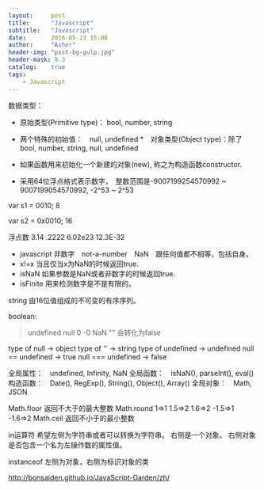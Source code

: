 ```yaml
---
layout:     post
title:      "Javascript"
subtitle:   "Javascript"
date:       2016-05-23 15:08
author:     "Asher"
header-img: "post-bg-gulp.jpg"
header-mask: 0.3
catalog:    true
tags:
    - Javascript
---
```


数据类型：

* 原始类型(Primitive type)： bool, number, string
* 两个特殊的初始值：　null, undefined
*　对象类型(Object type)：除了　bool, number, string, null, undefined

* 如果函数用来初始化一个新建的对象(new), 称之为构造函数constructor.

* 采用64位浮点格式表示数字，　整数范围是-9007199254570992 ~ 9007199054570992,  -2^53 ~ 2^53

var s1 = 0010; 8

var s2 = 0x0010; 16

浮点数
3.14
.2222
6.02e23
12.3E-32

* javascript 非数字　not-a-number　NaN　跟任何值都不相等，包括自身。
* x!=x 当且仅当x为NaN的时候返回true.
* isNaN 如果参数是NaN或者非数字的时候返回true.
* isFinite 用来检测数字是不是有限的。

string 由16位值组成的不可变的有序序列。

boolean:

> undefined null 0 -0 NaN ""  会转化为false

type of null  -> object
type of '' -> string
type of undefined -> undefined
null == undefined -> true
null === undefined -> false


全局属性：　undefined, Infinity, NaN
全局函数：　isNaN(), parseInt(), eval()
构造函数：　Date(), RegExp(), String(), Object(), Array()
全局对象：　Math, JSON

Math.floor 返回不大于的最大整数
Math.round 1=>1 1.5=>2 1.6=>2 -1.5=>1 -1.6=>2
Math.ceil 返回不小于的最小整数

in运算符
希望左侧为字符串或者可以转换为字符串。
右侧是一个对象。
右侧对象是否包含一个名为左操作数的属性值。

instanceof
左侧为对象，右侧为标识对象的类

http://bonsaiden.github.io/JavaScript-Garden/zh/